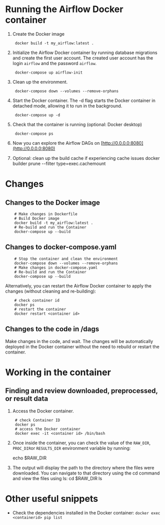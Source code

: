 # Running the Airflow Docker container
1. Create the Docker image 

        docker build -t my_airflow:latest .

2. Initialize the Airflow Docker container by running database migrations and create the first user account. The created user account has the login `airflow` and the password `airflow`.

        docker-compose up airflow-init

3. Clean up the environment.

        docker-compose down --volumes --remove-orphans

4. Start the Docker container. The -d flag starts the Docker container in detached mode, allowing it to run in the background.

        docker-compose up -d

5. Check that the container is running (optional: Docker desktop)

        docker-compose ps

6. Now you can explore the Airflow DAGs on [http://0.0.0.0:8080](http://0.0.0.0:8080)

7. Optional: clean up the build cache if experiencing cache issues
      docker builder prune --filter type=exec.cachemount

# Changes

## Changes to the Docker image
        
        # Make changes in Dockerfile
        # Build Docker image
        docker build -t my_airflow:latest .
        # Re-build and run the Container
        docker-compose up --build

## Changes to docker-compose.yaml

        # Stop the container and clean the environment
        docker-compose down --volumes --remove-orphans
        # Make changes in docker-compose.yaml
        # Re-build and run the Container
        docker-compose up --build

Alternatively, you can restart the Airflow Docker container to apply the changes (without cleaning and re-building):

        # check container id
        docker ps
        # restart the container
        docker restart <container id>

## Changes to the code in /dags
Make changes in the code, and wait. The changes will be automatically deployed in the Docker container without the need to rebuild or restart the container.

# Working in the container

## Finding and review downloaded, preprocessed, or result data

1. Access the Docker container.

        # check Container ID
        docker ps
        # access the Docker container
        docker exec -it <container id> /bin/bash

3. Once inside the container, you can check the value of the `RAW_DIR`, `PROC_DIR`or `RESULTS_DIR` environment variable by running:
      
      echo $RAW_DIR

4. The output will display the path to the directory where the files were downloaded. You can navigate to that directory using the cd command and view the files using ls:
      cd $RAW_DIR
      ls

# Other useful snippets

* Check the dependencies installed in the Docker container: `docker exec <containerid> pip list`
